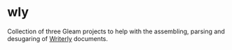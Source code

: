 # wly

Collection of three Gleam projects to help with the assembling, parsing and desugaring of [Writerly](https://github.com/vistuleB/wly/tree/main/writerly) documents.
